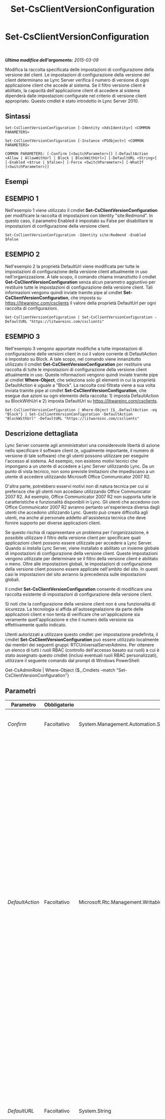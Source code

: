 ﻿---
title: Set-CsClientVersionConfiguration
TOCTitle: Set-CsClientVersionConfiguration
ms:assetid: 7cd2e86f-2d31-4db2-9d0f-f1418fd4aba2
ms:mtpsurl: https://technet.microsoft.com/it-it/library/Gg398623(v=OCS.15)
ms:contentKeyID: 49301092
ms.date: 08/24/2015
mtps_version: v=OCS.15
ms.translationtype: HT
---

# Set-CsClientVersionConfiguration

 

_**Ultima modifica dell'argomento:** 2015-03-09_

Modifica la raccolta specificata delle impostazioni di configurazione della versione del client. Le impostazioni di configurazione della versione del client determinano se Lync Server verifica il numero di versione di ogni applicazione client che accede al sistema. Se il filtro versione client è abilitato, la capacità dell'applicazione client di accedere al sistema dipenderà dalle impostazioni configurate nel criterio di versione client appropriato. Questo cmdlet è stato introdotto in Lync Server 2010.

## Sintassi

    Set-CsClientVersionConfiguration [-Identity <XdsIdentity>] <COMMON PARAMETERS>

    Set-CsClientVersionConfiguration [-Instance <PSObject>] <COMMON PARAMETERS>

    COMMON PARAMETERS: [-Confirm [<SwitchParameter>]] [-DefaultAction <Allow | AllowWithUrl | Block | BlockWithUrl>] [-DefaultURL <String>] [-Enabled <$true | $false>] [-Force <SwitchParameter>] [-WhatIf [<SwitchParameter>]]

## Esempi

## ESEMPIO 1

Nell'esempio 1 viene utilizzato il cmdlet **Set-CsClientVersionConfiguration** per modificare la raccolta di impostazioni con Identity "site:Redmond". In questo caso, il parametro Enabled è impostato su False per disabilitare le impostazioni di configurazione della versione client.

    Set-CsClientVersionConfiguration -Identity site:Redmond -Enabled $False

## ESEMPIO 2

Nell'esempio 2 la proprietà DefaultUrl viene modificata per tutte le impostazioni di configurazione della versione client attualmente in uso nell'organizzazione. A tale scopo, il comando chiama innanzitutto il cmdlet **Get-CsClientVersionConfiguration** senza alcun parametro aggiuntivo per restituire tutte le impostazioni di configurazione della versione client. Tali informazioni vengono quindi inviate tramite pipe al cmdlet **Set-CsClientVersionConfiguration**, che imposta su https://litwareinc.com/csclients il valore della proprietà DefaultUrl per ogni raccolta di configurazioni.

    Get-CsClientVersionConfiguration | Set-CsClientVersionConfiguration -DefaultURL "https://litwareinc.com/csclients"

## ESEMPIO 3

Nell'esempio 3 vengono apportate modifiche a tutte impostazioni di configurazione delle versioni client in cui il valore corrente di DefaultAction è impostato su Block. A tale scopo, nel comando viene innanzitutto utilizzato il cmdlet **Get-CsClientVersionConfiguration** per restituire una raccolta di tutte le impostazioni di configurazione della versione client attualmente in uso. Queste informazioni vengono quindi inviate tramite pipe al cmdlet **Where-Object**, che seleziona solo gli elementi in cui la proprietà DefaultAction è uguale a "Block". La raccolta così filtrata viene a sua volta inviata tramite pipe al cmdlet **Set-CsClientVersionConfiguration**, che esegue due azioni su ogni elemento della raccolta: 1) imposta DefaultAction su BlockWithUrl e 2) imposta DefaultUrl su https://litwareinc.com/csclients.

    Get-CsClientVersionConfiguration | Where-Object {$_.DefaultAction -eq "Block"} | Set-CsClientVersionConfiguration -DefaultAction "BlockWithUrl" -DefaultURL "https://litwareinc.com/csclients"

## Descrizione dettagliata

Lync Server consente agli amministratori una considerevole libertà di azione nello specificare il software client (e, ugualmente importante, il numero di versione di tale software) che gli utenti possono utilizzare per eseguire l'accesso al sistema. Ad esempio, non esistono motivi tecnici che impongano a un utente di accedere a Lync Server utilizzando Lync. Da un punto di vista tecnico, non sono previste limitazioni che impediscano a un utente di accedere utilizzando Microsoft Office Communicator 2007 R2.

D'altra parte, potrebbero esservi motivi non di natura tecnica per cui si preferisce che gli utenti non accedano utilizzando Office Communicator 2007 R2. Ad esempio, Office Communicator 2007 R2 non supporta tutte le caratteristiche e funzionalità disponibili in Lync. Gli utenti che accedono con Office Communicator 2007 R2 avranno pertanto un'esperienza diversa dagli utenti che accedono utilizzando Lync. Questo può creare difficoltà agli utenti, ma anche al personale addetto all'assistenza tecnica che deve fornire supporto per diverse applicazioni client.

Se questo rischia di rappresentare un problema per l'organizzazione, è possibile utilizzare il filtro della versione client per specificare quali applicazioni client possono essere utilizzate per accedere a Lync Server. Quando si installa Lync Server, viene installato e abilitato un insieme globale di impostazioni di configurazione della versione client. Queste impostazioni vengono utilizzate per determinare se il filtro della versione client è abilitato o meno. Oltre alle impostazioni globali, le impostazioni di configurazione della versione client possono essere applicate nell'ambito del sito. In questi casi le impostazioni del sito avranno la precedenza sulle impostazioni globali.

Il cmdlet **Set-CsClientVersionConfiguration** consente di modificare una raccolta esistente di impostazioni di configurazione della versione client.

Si noti che la configurazione della versione client non è una funzionalità di sicurezza. La tecnologia si affida all'autosegnalazione da parte delle applicazioni client e non tenta di verificare che un'applicazione sia veramente quell'applicazione e che il numero della versione sia effettivamente quello indicato.

Utenti autorizzati a utilizzare questo cmdlet: per impostazione predefinita, il cmdlet **Set-CsClientVersionConfiguration** può essere utilizzato localmente dai membri dei seguenti gruppi: RTCUniversalServerAdmins. Per ottenere un elenco di tutti i ruoli RBAC (controllo dell'accesso basato sui ruoli) a cui è stato assegnato questo cmdlet (inclusi eventuali ruoli RBAC personalizzati), utilizzare il seguente comando dal prompt di Windows PowerShell:

Get-CsAdminRole | Where-Object {$\_.Cmdlets –match "Set-CsClientVersionConfiguration"}

## Parametri


<table>
<colgroup>
<col style="width: 25%" />
<col style="width: 25%" />
<col style="width: 25%" />
<col style="width: 25%" />
</colgroup>
<thead>
<tr class="header">
<th>Parametro</th>
<th>Obbligatorio</th>
<th>Tipo</th>
<th>Descrizione</th>
</tr>
</thead>
<tbody>
<tr class="odd">
<td><p><em>Confirm</em></p></td>
<td><p>Facoltativo</p></td>
<td><p>System.Management.Automation.SwitchParameter</p></td>
<td><p>Viene visualizzata una richiesta di conferma prima di eseguire il comando.</p></td>
</tr>
<tr class="even">
<td><p><em>DefaultAction</em></p></td>
<td><p>Facoltativo</p></td>
<td><p>Microsoft.Rtc.Management.WritableConfig.Policy.ClientVersion.DefaultAction</p></td>
<td><p>Indica l'azione da intraprendere se un utente tenta di accedere da un'applicazione client il cui numero di versione non viene trovato nell'appropriato criterio di versione client. DefaultAction deve essere impostato su uno dei seguenti valori:</p>
<p>Allow. All'applicazione client viene consentito l'accesso.</p>
<p>AllowWithUrl. All'applicazione client viene consentito l'accesso. In aggiunta, verrà visualizzata all'utente una finestra di messaggio con incluso l'URL di una pagina Web da dove quell'utente può scaricare un'applicazione client approvata. L'URL per questa pagina Web deve essere specificato come valore della proprietà DefaultUrl.</p>
<p>Block. All'applicazione client viene impedito l'accesso.</p>
<p>BlockWithUrl. All'applicazione client viene impedito l'accesso. Tuttavia, nella finestra del messaggio &quot;Accesso negato&quot; visualizzata all'utente verrà incluso l'URL di una pagina Web da dove quell'utente può scaricare un'applicazione client approvata. L'URL per questa pagina Web deve essere specificato come valore della proprietà DefaultUrl.</p>
<p>Questa proprietà viene ignorata se la proprietà Enable è impostata su False. Quando la proprietà Enabled è impostata su False non viene effettuato nessun tipo di filtraggio versione client.</p></td>
</tr>
<tr class="odd">
<td><p><em>DefaultURL</em></p></td>
<td><p>Facoltativo</p></td>
<td><p>System.String</p></td>
<td><p>Specifica l'URL della pagina Web da cui gli utenti possono scaricare un'applicazione client approvata. Se tale parametro è specificato e se DefaultAction è impostato su BlockWithUrl, l'URL verrà indicato nella finestra di messaggio &quot;Accesso negato&quot; visualizzata ogni volta che un utente tenta di accedere da un'applicazione client non supportata.</p></td>
</tr>
<tr class="even">
<td><p><em>Enabled</em></p></td>
<td><p>Facoltativo</p></td>
<td><p>System.Boolean</p></td>
<td><p>Indica se il filtraggio versione client è abilitato o disabilitato. Se la proprietà Enabled è impostata su True, il server controllerà il numero di versione di ciascuna applicazione client che tenta di accedere, il server poi consentirà o negherà l'accesso basandosi sui criteri di versione client appropriati. Se la proprietà Enabled è impostata su False sarà consentito l'accesso a qualsiasi applicazione client in grado di effettuarlo.</p></td>
</tr>
<tr class="odd">
<td><p><em>Force</em></p></td>
<td><p>Facoltativo</p></td>
<td><p>System.Management.Automation.SwitchParameter</p></td>
<td><p>Consente di evitare la visualizzazione di qualunque messaggio di errore non grave che potrebbe essere generato nel corso dell'esecuzione del comando.</p></td>
</tr>
<tr class="even">
<td><p><em>Identity</em></p></td>
<td><p>Facoltativo</p></td>
<td><p>Microsoft.Rtc.Management.Xds.XdsIdentity</p></td>
<td><p>Indica l'identificatore univoco delle impostazioni di configurazione della versione client da modificare. Per modificare le impostazioni globali, utilizzare la seguente sintassi: -Identity global. Per modificare le impostazioni assegnate nell'ambito del sito, utilizzare una sintassi simile alla seguente: &quot;site:Redmond&quot;.</p>
<p>Se non viene incluso questo parametro, il cmdlet <strong>Set-CsClientVersionConfiguration</strong> configurerà automaticamente le impostazioni globali.</p></td>
</tr>
<tr class="odd">
<td><p><em>Instance</em></p></td>
<td><p>Facoltativo</p></td>
<td><p>Oggetto ClientVersionPolicy</p></td>
<td><p>Consente di passare al cmdlet un riferimento a un oggetto anziché impostare singoli valori di parametro.</p></td>
</tr>
<tr class="even">
<td><p><em>WhatIf</em></p></td>
<td><p>Facoltativo</p></td>
<td><p>System.Management.Automation.SwitchParameter</p></td>
<td><p>Descrive ciò che accadrebbe se si eseguisse il comando senza eseguirlo realmente.</p></td>
</tr>
</tbody>
</table>


## Tipi di input

Oggetto Microsoft.Rtc.Management.WritableConfig.Policy.ClientVersion.ClientVersionConfiguration. Il cmdlet **Set-CsClientVersionConfiguration** accetta le istanze dell'oggetto configurazione della versione client inviate tramite pipeline.

## Tipi restituiti

Il cmdlet **Set-CsClientVersionConfiguration** non restituisce alcun oggetto o valore. Configura invece le istanze dell'oggetto Microsoft.Rtc.Management.WritableConfig.Policy.ClientVersion.ClientVersionConfiguration.

## Vedere anche

#### Ulteriori risorse

[Get-CsClientVersionConfiguration](get-csclientversionconfiguration.md)  
[New-CsClientVersionConfiguration](new-csclientversionconfiguration.md)  
[Remove-CsClientVersionConfiguration](remove-csclientversionconfiguration.md)

